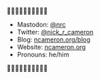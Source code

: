 🦍🦍🦍🦍🦍🦍🦍🦍🦍🦍

* Mastodon: [@nrc](https://hachyderm.io/@nrc)
* Twitter: [@nick_r_cameron](https://twitter.com/nick_r_cameron)
* Blog: [ncameron.org/blog](https://www.ncameron.org/blog/)
* Website: [ncameron.org](https://www.ncameron.org/)
* Pronouns: he/him

🦀🦀🦀🦀🦀🦀🦀🦀🦀🦀
